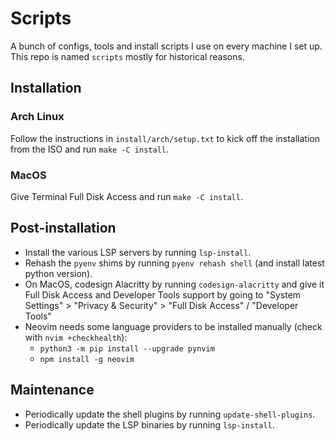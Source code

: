 # Scripts

A bunch of configs, tools and install scripts I use on every machine I set up. This repo is named `scripts` mostly for historical reasons.

## Installation

### Arch Linux

Follow the instructions in `install/arch/setup.txt` to kick off the installation from the ISO and run `make -C install`.

### MacOS

Give Terminal Full Disk Access and run `make -C install`.

## Post-installation

- Install the various LSP servers by running `lsp-install`.
- Rehash the `pyenv` shims by running `pyenv rehash shell` (and install latest python version).
- On MacOS, codesign Alacritty by running `codesign-alacritty` and give it Full Disk Access and Developer Tools support by going to "System Settings" > "Privacy & Security" > "Full Disk Access" / "Developer Tools"
- Neovim needs some language providers to be installed manually (check with `nvim +checkhealth`):
    - `python3 -m pip install --upgrade pynvim`
    - `npm install -g neovim`

## Maintenance

- Periodically update the shell plugins by running `update-shell-plugins`.
- Periodically update the LSP binaries by running `lsp-install`.
